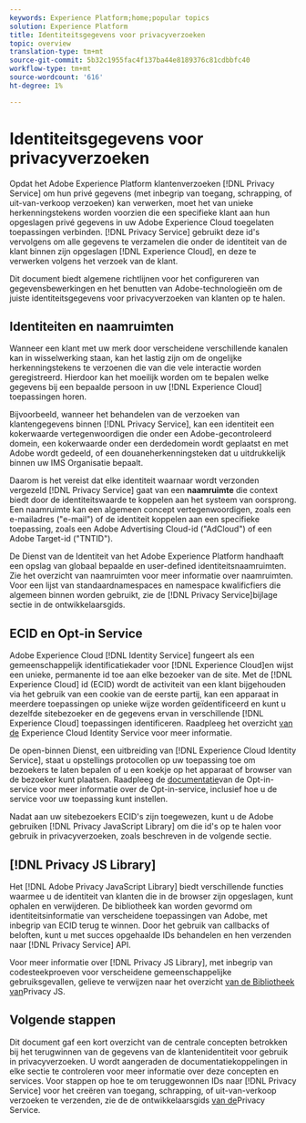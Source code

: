 ```yaml
---
keywords: Experience Platform;home;popular topics
solution: Experience Platform
title: Identiteitsgegevens voor privacyverzoeken
topic: overview
translation-type: tm+mt
source-git-commit: 5b32c1955fac4f137ba44e8189376c81cdbbfc40
workflow-type: tm+mt
source-wordcount: '616'
ht-degree: 1%

---
```



# Identiteitsgegevens voor privacyverzoeken

Opdat het Adobe Experience Platform klantenverzoeken [!DNL Privacy Service] om hun privé gegevens (met inbegrip van toegang, schrapping, of uit-van-verkoop verzoeken) kan verwerken, moet het van unieke herkenningstekens worden voorzien die een specifieke klant aan hun opgeslagen privé gegevens in uw Adobe Experience Cloud toegelaten toepassingen verbinden. [!DNL Privacy Service] gebruikt deze id&#39;s vervolgens om alle gegevens te verzamelen die onder de identiteit van de klant binnen zijn opgeslagen [!DNL Experience Cloud], en deze te verwerken volgens het verzoek van de klant.

Dit document biedt algemene richtlijnen voor het configureren van gegevensbewerkingen en het benutten van Adobe-technologieën om de juiste identiteitsgegevens voor privacyverzoeken van klanten op te halen.

## Identiteiten en naamruimten

Wanneer een klant met uw merk door verscheidene verschillende kanalen kan in wisselwerking staan, kan het lastig zijn om de ongelijke herkenningstekens te verzoenen die van die vele interactie worden geregistreerd. Hierdoor kan het moeilijk worden om te bepalen welke gegevens bij een bepaalde persoon in uw [!DNL Experience Cloud] toepassingen horen.

Bijvoorbeeld, wanneer het behandelen van de verzoeken van klantengegevens binnen [!DNL Privacy Service], kan een identiteit een kokerwaarde vertegenwoordigen die onder een Adobe-gecontroleerd domein, een kokerwaarde onder een derdedomein wordt geplaatst en met Adobe wordt gedeeld, of een douaneherkenningsteken dat u uitdrukkelijk binnen uw IMS Organisatie bepaalt.

Daarom is het vereist dat elke identiteit waarnaar wordt verzonden vergezeld [!DNL Privacy Service] gaat van een **naamruimte** die context biedt door de identiteitswaarde te koppelen aan het systeem van oorsprong. Een naamruimte kan een algemeen concept vertegenwoordigen, zoals een e-mailadres (&quot;e-mail&quot;) of de identiteit koppelen aan een specifieke toepassing, zoals een Adobe Advertising Cloud-id (&quot;AdCloud&quot;) of een Adobe Target-id (&quot;TNTID&quot;).

De Dienst van de Identiteit van het Adobe Experience Platform handhaaft een opslag van globaal bepaalde en user-defined identiteitsnaamruimten. Zie het overzicht [](../identity-service/namespaces.md)van naamruimten voor meer informatie over naamruimten. Voor een lijst van standaardnamespaces en namespace kwalificfiers die algemeen binnen worden gebruikt, zie de [!DNL Privacy Service]bijlage sectie [](api/appendix.md) in de ontwikkelaarsgids.

## ECID en Opt-in Service

Adobe Experience Cloud [!DNL Identity Service] fungeert als een gemeenschappelijk identificatiekader voor [!DNL Experience Cloud]en wijst een unieke, permanente id toe aan elke bezoeker van de site. Met de [!DNL Experience Cloud] id (ECID) wordt de activiteit van een klant bijgehouden via het gebruik van een cookie van de eerste partij, kan een apparaat in meerdere toepassingen op unieke wijze worden geïdentificeerd en kunt u dezelfde sitebezoeker en de gegevens ervan in verschillende [!DNL Experience Cloud] toepassingen identificeren. Raadpleeg het overzicht [van de](https://docs.adobe.com/content/help/en/id-service/using/intro/overview.html) Experience Cloud Identity Service voor meer informatie.

De open-binnen Dienst, een uitbreiding van [!DNL Experience Cloud Identity Service], staat u opstellings protocollen op uw toepassing toe om bezoekers te laten bepalen of u een koekje op het apparaat of browser van de bezoeker kunt plaatsen. Raadpleeg de [documentatie](https://docs.adobe.com/content/help/nl-NL/id-service/using/implementation/opt-in-service/optin-overview.html)van de Opt-in-service voor meer informatie over de Opt-in-service, inclusief hoe u de service voor uw toepassing kunt instellen.

Nadat aan uw sitebezoekers ECID&#39;s zijn toegewezen, kunt u de Adobe gebruiken [!DNL Privacy JavaScript Library] om die id&#39;s op te halen voor gebruik in privacyverzoeken, zoals beschreven in de volgende sectie.

## [!DNL Privacy JS Library]

Het [!DNL Adobe Privacy JavaScript Library] biedt verschillende functies waarmee u de identiteit van klanten die in de browser zijn opgeslagen, kunt ophalen en verwijderen. De bibliotheek kan worden gevormd om identiteitsinformatie van verscheidene toepassingen van Adobe, met inbegrip van ECID terug te winnen. Door het gebruik van callbacks of beloften, kunt u met succes opgehaalde IDs behandelen en hen verzenden naar [!DNL Privacy Service] API.

Voor meer informatie over [!DNL Privacy JS Library], met inbegrip van codesteekproeven voor verscheidene gemeenschappelijke gebruiksgevallen, gelieve te verwijzen naar het overzicht [van de Bibliotheek van](js-library.md)Privacy JS.

## Volgende stappen

Dit document gaf een kort overzicht van de centrale concepten betrokken bij het terugwinnen van de gegevens van de klantenidentiteit voor gebruik in privacyverzoeken. U wordt aangeraden de documentatiekoppelingen in elke sectie te controleren voor meer informatie over deze concepten en services. Voor stappen op hoe te om teruggewonnen IDs naar [!DNL Privacy Service] voor het creëren van toegang, schrapping, of uit-van-verkoop verzoeken te verzenden, zie de de ontwikkelaarsgids [van de](api/getting-started.md)Privacy Service.